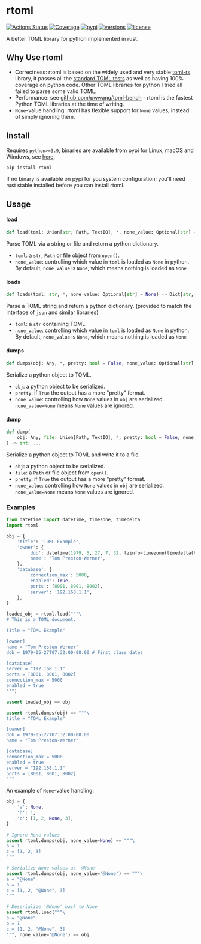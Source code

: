 # rtoml

[![Actions Status](https://github.com/samuelcolvin/rtoml/workflows/CI/badge.svg)](https://github.com/samuelcolvin/rtoml/actions?query=event%3Apush+branch%3Amain+workflow%3ACI)
[![Coverage](https://codecov.io/gh/samuelcolvin/rtoml/branch/main/graph/badge.svg)](https://codecov.io/gh/samuelcolvin/rtoml)
[![pypi](https://img.shields.io/pypi/v/rtoml.svg)](https://pypi.python.org/pypi/rtoml)
[![versions](https://img.shields.io/pypi/pyversions/rtoml.svg)](https://github.com/samuelcolvin/rtoml)
[![license](https://img.shields.io/github/license/samuelcolvin/rtoml.svg)](https://github.com/samuelcolvin/rtoml/blob/main/LICENSE)


A better TOML library for python implemented in rust.

## Why Use rtoml

* Correctness: rtoml is based on the widely used and very stable [toml-rs](https://github.com/alexcrichton/toml-rs)
library, it passes all the [standard TOML tests](https://github.com/BurntSushi/toml-test) as well as having 100%
coverage on python code. Other TOML libraries for python I tried all failed to parse some valid TOML.
* Performance: see [github.com/pwwang/toml-bench](https://github.com/pwwang/toml-bench) -
  rtoml is the fastest Python TOML libraries at the time of writing.
* `None`-value handling: rtoml has flexible support for `None` values, instead of simply ignoring them.

## Install

Requires `python>=3.9`, binaries are available from pypi for Linux, macOS and Windows,
see [here](https://pypi.org/project/rtoml/#files).

```bash
pip install rtoml
```

If no binary is available on pypi for you system configuration; you'll need rust stable
installed before you can install rtoml.

## Usage

#### load
```python
def load(toml: Union[str, Path, TextIO], *, none_value: Optional[str] = None) -> Dict[str, Any]: ...
```

Parse TOML via a string or file and return a python dictionary.

* `toml`: a `str`, `Path` or file object from `open()`.
* `none_value`: controlling which value in `toml` is loaded as `None` in python. By default, `none_value` is `None`, which means nothing is loaded as `None`

#### loads
```python
def loads(toml: str, *, none_value: Optional[str] = None) -> Dict[str, Any]: ...
```

Parse a TOML string and return a python dictionary. (provided to match the interface of `json` and similar libraries)

* `toml`: a `str` containing TOML.
* `none_value`: controlling which value in `toml` is loaded as `None` in python. By default, `none_value` is `None`, which means nothing is loaded as `None`

#### dumps
```python
def dumps(obj: Any, *, pretty: bool = False, none_value: Optional[str] = "null") -> str: ...
```

Serialize a python object to TOML.

* `obj`: a python object to be serialized.
* `pretty`: if `True` the output has a more "pretty" format.
* `none_value`: controlling how `None` values in `obj` are serialized. `none_value=None` means `None` values are ignored.

#### dump
```python
def dump(
    obj: Any, file: Union[Path, TextIO], *, pretty: bool = False, none_value: Optional[str] = "null"
) -> int: ...
```

Serialize a python object to TOML and write it to a file.

* `obj`: a python object to be serialized.
* `file`: a `Path` or file object from `open()`.
* `pretty`: if `True` the output has a more "pretty" format.
* `none_value`: controlling how `None` values in `obj` are serialized. `none_value=None` means `None` values are ignored.

### Examples

```py
from datetime import datetime, timezone, timedelta
import rtoml

obj = {
    'title': 'TOML Example',
    'owner': {
        'dob': datetime(1979, 5, 27, 7, 32, tzinfo=timezone(timedelta(hours=-8))),
        'name': 'Tom Preston-Werner',
    },
    'database': {
        'connection_max': 5000,
        'enabled': True,
        'ports': [8001, 8001, 8002],
        'server': '192.168.1.1',
    },
}

loaded_obj = rtoml.load("""\
# This is a TOML document.

title = "TOML Example"

[owner]
name = "Tom Preston-Werner"
dob = 1979-05-27T07:32:00-08:00 # First class dates

[database]
server = "192.168.1.1"
ports = [8001, 8001, 8002]
connection_max = 5000
enabled = true
""")

assert loaded_obj == obj

assert rtoml.dumps(obj) == """\
title = "TOML Example"

[owner]
dob = 1979-05-27T07:32:00-08:00
name = "Tom Preston-Werner"

[database]
connection_max = 5000
enabled = true
server = "192.168.1.1"
ports = [8001, 8001, 8002]
"""
```

An example of `None`-value handling:

```python
obj = {
    'a': None,
    'b': 1,
    'c': [1, 2, None, 3],
}

# Ignore None values
assert rtoml.dumps(obj, none_value=None) == """\
b = 1
c = [1, 2, 3]
"""

# Serialize None values as '@None'
assert rtoml.dumps(obj, none_value='@None') == """\
a = "@None"
b = 1
c = [1, 2, "@None", 3]
"""

# Deserialize '@None' back to None
assert rtoml.load("""\
a = "@None"
b = 1
c = [1, 2, "@None", 3]
""", none_value='@None') == obj
```

